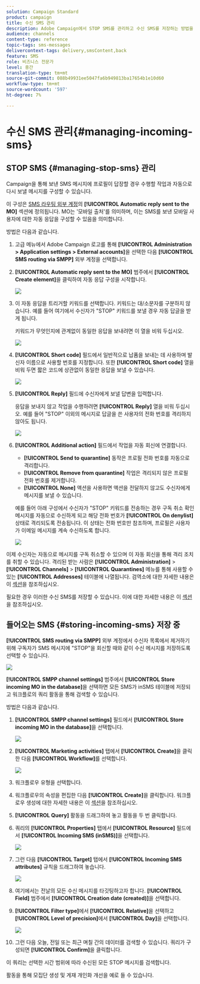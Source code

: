 ```yaml
---
solution: Campaign Standard
product: campaign
title: 수신 SMS 관리
description: Adobe Campaign에서 STOP SMS를 관리하고 수신 SMS를 저장하는 방법을 알아봅니다.
audience: channels
content-type: reference
topic-tags: sms-messages
delivercontext-tags: delivery,smsContent,back
feature: SMS
role: 비즈니스 전문가
level: 중간
translation-type: tm+mt
source-git-commit: 088b49931ee5047fa6b949813ba17654b1e10d60
workflow-type: tm+mt
source-wordcount: '597'
ht-degree: 7%

---
```



# 수신 SMS 관리{#managing-incoming-sms}

## STOP SMS {#managing-stop-sms} 관리

Campaign을 통해 보낸 SMS 메시지에 프로필이 답장할 경우 수행할 작업과 자동으로 다시 보낼 메시지를 구성할 수 있습니다.

이 구성은 [SMS 라우팅 외부 계정](../../administration/using/configuring-sms-channel.md#defining-an-sms-routing)의 **[!UICONTROL Automatic reply sent to the MO]** 섹션에 정의됩니다. MO는 &#39;모바일 출처&#39;를 의미하며, 이는 SMS를 보낸 모바일 사용자에 대한 자동 응답을 구성할 수 있음을 의미합니다.

방법은 다음과 같습니다.

1. 고급 메뉴에서 Adobe Campaign 로고를 통해 **[!UICONTROL Administration > Application settings > External accounts]**&#x200B;을 선택한 다음 **[!UICONTROL SMS routing via SMPP]** 외부 계정을 선택합니다.
1. **[!UICONTROL Automatic reply sent to the MO]** 범주에서 **[!UICONTROL Create element]**&#x200B;을 클릭하여 자동 응답 구성을 시작합니다.

   ![](assets/sms_mo_1.png)

1. 이 자동 응답을 트리거할 키워드를 선택합니다. 키워드는 대/소문자를 구분하지 않습니다. 예를 들어 여기에서 수신자가 &quot;STOP&quot; 키워드를 보낼 경우 자동 답글을 받게 됩니다.

   키워드가 무엇인지에 관계없이 동일한 응답을 보내려면 이 열을 비워 두십시오.

   ![](assets/sms_mo_2.png)

1. **[!UICONTROL Short code]** 필드에서 일반적으로 납품을 보내는 데 사용하며 발신자 이름으로 사용할 번호를 지정합니다. 또한 **[!UICONTROL Short code]** 열을 비워 두면 짧은 코드에 상관없이 동일한 응답을 보낼 수 있습니다.

   ![](assets/sms_mo_4.png)

1. **[!UICONTROL Reply]** 필드에 수신자에게 보낼 답변을 입력합니다.

   응답을 보내지 않고 작업을 수행하려면 **[!UICONTROL Reply]** 열을 비워 두십시오. 예를 들어 &quot;STOP&quot; 이외의 메시지로 답글을 쓴 사용자의 전화 번호를 격리하지 않아도 됩니다.

   ![](assets/sms_mo_3.png)

1. **[!UICONTROL Additional action]** 필드에서 작업을 자동 회신에 연결합니다.

   * **[!UICONTROL Send to quarantine]** 동작은 프로필 전화 번호를 자동으로 격리합니다.
   * **[!UICONTROL Remove from quarantine]** 작업은 격리되지 않은 프로필 전화 번호를 제거합니다.
   * **[!UICONTROL None]** 액션을 사용하면 액션을 전달하지 않고도 수신자에게 메시지를 보낼 수 있습니다.

   예를 들어 아래 구성에서 수신자가 &quot;STOP&quot; 키워드를 전송하는 경우 구독 취소 확인 메시지를 자동으로 수신하게 되고 해당 전화 번호가 **[!UICONTROL On denylist]** 상태로 격리되도록 전송됩니다. 이 상태는 전화 번호만 참조하며, 프로필은 사용자가 이메일 메시지를 계속 수신하도록 합니다.

   ![](assets/sms_mo.png)

이제 수신자는 자동으로 메시지를 구독 취소할 수 있으며 이 자동 회신을 통해 격리 조치를 취할 수 있습니다. 격리된 받는 사람은 **[!UICONTROL Administration]** > **[!UICONTROL Channels]** > **[!UICONTROL Quarantines]** 메뉴를 통해 사용할 수 있는 **[!UICONTROL Addresses]** 테이블에 나열됩니다. 검역소에 대한 자세한 내용은 이 [섹션](../../sending/using/understanding-quarantine-management.md)을 참조하십시오.

필요한 경우 이러한 수신 SMS를 저장할 수 있습니다. 이에 대한 자세한 내용은 이 [섹션](#storing-incoming-sms)을 참조하십시오.

## 들어오는 SMS {#storing-incoming-sms} 저장 중

**[!UICONTROL SMS routing via SMPP]** 외부 계정에서 수신자 목록에서 제거하기 위해 구독자가 SMS 메시지에 &quot;STOP&quot;을 회신할 때와 같이 수신 메시지를 저장하도록 선택할 수 있습니다.

![](assets/sms_config_mo_1.png)

**[!UICONTROL SMPP channel settings]** 범주에서 **[!UICONTROL Store incoming MO in the database]**&#x200B;을 선택하면 모든 SMS가 inSMS 테이블에 저장되고 워크플로의 쿼리 활동을 통해 검색할 수 있습니다.

방법은 다음과 같습니다.

1. **[!UICONTROL SMPP channel settings]** 필드에서 **[!UICONTROL Store incoming MO in the database]**&#x200B;을 선택합니다.

   ![](assets/sms_config_mo_2.png)

1. **[!UICONTROL Marketing activities]** 탭에서 **[!UICONTROL Create]**&#x200B;을 클릭한 다음 **[!UICONTROL Workflow]**&#x200B;를 선택합니다.

   ![](assets/sms_config_mo_3.png)

1. 워크플로우 유형을 선택합니다.
1. 워크플로우의 속성을 편집한 다음 **[!UICONTROL Create]**&#x200B;을 클릭합니다. 워크플로우 생성에 대한 자세한 내용은 이 [섹션](../../automating/using/building-a-workflow.md)을 참조하십시오.
1. **[!UICONTROL Query]** 활동을 드래그하여 놓고 활동을 두 번 클릭합니다.
1. 쿼리의 **[!UICONTROL Properties]** 탭에서 **[!UICONTROL Resource]** 필드에서 **[!UICONTROL Incoming SMS (inSMS)]**&#x200B;을 선택합니다.

   ![](assets/sms_config_mo_4.png)

1. 그런 다음 **[!UICONTROL Target]** 탭에서 **[!UICONTROL Incoming SMS attributes]** 규칙을 드래그하여 놓습니다.

   ![](assets/sms_config_mo_5.png)

1. 여기에서는 전날의 모든 수신 메시지를 타깃팅하고자 합니다. **[!UICONTROL Field]** 범주에서 **[!UICONTROL Creation date (created)]**&#x200B;을 선택합니다.
1. **[!UICONTROL Filter type]**&#x200B;에서 **[!UICONTROL Relative]**&#x200B;을 선택하고 **[!UICONTROL Level of precision]**&#x200B;에서 **[!UICONTROL Day]**&#x200B;을 선택합니다.

   ![](assets/sms_config_mo_6.png)

1. 그런 다음 오늘, 전일 또는 최근 며칠 간의 데이터를 검색할 수 있습니다. 쿼리가 구성되면 **[!UICONTROL Confirm]**&#x200B;을 클릭합니다.

이 쿼리는 선택한 시간 범위에 따라 수신된 모든 STOP 메시지를 검색합니다.

활동을 통해 모집단 생성 및 게재 개인화 개선을 예로 들 수 있습니다.

